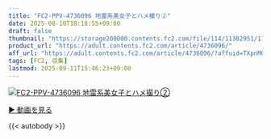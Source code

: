 ```yaml
---
title: "FC2-PPV-4736096 地雷系美女子とハメ撮り②"
date: 2025-08-10T18:18:55+09:00
draft: false
thumbnail: "https://storage200000.contents.fc2.com/file/114/11382951/1753853957.72.jpg"
product_url: "https://adult.contents.fc2.com/article/4736096/"
aff_url: "https://adult.contents.fc2.com/article/4736096/?affuid=TXpnM01qYzFNalk9"
tags: [FC2, 収集]
lastmod: 2025-09-11T15:46:23+09:00
---
```

[![FC2-PPV-4736096 地雷系美女子とハメ撮り②](https://storage200000.contents.fc2.com/file/114/11382951/1753853957.72.jpg)](https://adult.contents.fc2.com/article/4736096/?affuid=TXpnM01qYzFNalk9)

[▶︎ 動画を見る](https://adult.contents.fc2.com/article/4736096/?affuid=TXpnM01qYzFNalk9)


{{< autobody >}}
